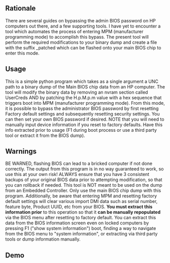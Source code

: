 ## Rationale

There are several guides on bypassing the admin BIOS password on HP computers out there, and a few supporting tools. I have yet to encounter a tool which automates the process of entering MPM (manufacturer programming mode) to accomplish this bypass. The present tool will perform the required modifications to your binary dump and create a file with the suffix _patched which can be flashed onto your main BIOS chip to enter this mode.

## Usage

This is a simple python program which takes as a single argument a UNC path to a binary dump of the Main BIOS chip data from an HP computer. The tool will modify the binary data by removing an nvram section called UserCreds AND by patching the H.p.M.p.m value with a hex sequence that triggers boot into MPM (manufacturer programming mode). From this mode, it is possible to bypass the administrator BIOS password by first resetting Factory default settings and subsequently resetting security settings. You can then set your own BIOS password if desired. NOTE that you will need to manually input device information if you reset to factory defaults. Have this info extracted prior to usage (F1 during boot process or use a third party tool or extract it from the BIOS dump). 

## Warnings

BE WARNED, flashing BIOS can lead to a bricked computer if not done correctly. The output from this program is in no way guaranteed to work, so use this at your own risk! ALWAYS ensure that you have 3 consistent backups of your original BIOS data prior to attempting modification, so that you can rollback if needed. This tool is NOT meant to be used on the dump from an Embedded Controller. Only use the main BIOS chip dump with this program.
Additionally, be aware that entering MPM and resetting factory default settings will clear various import DMI data such as serial number, feature byte, Product UUID, etc from your BIOS. **You must extract this information prior** to this operation so that it **can be manually repopulated** via the BIOS menu after resetting to factory default. You can extract this data from the BIOS information screen even on locked computers by pressing F1 ("show system information") boot, finding a way to navigate from the BIOS menu to "system information", or extracting via third party tools or dump information manually.

## Demo


